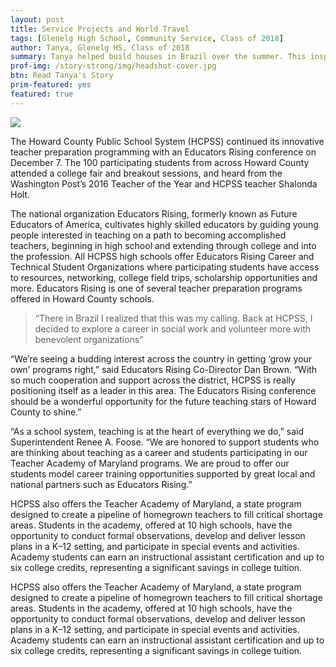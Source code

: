 ```yaml
---
layout: post
title: Service Projects and World Travel
tags: [Glenelg High School, Community Service, Class of 2018]
author: Tanya, Glenelg HS, Class of 2018
summary: Tanya helped build houses in Brazil over the summer. This inspired her to do more at home to help those who are less fortunate.
prof-img: /story-strong/img/headshot-cover.jpg
btn: Read Tanya's Story
prim-featured: yes
featured: true
---
```


<img class="post__img" src="http://www.hcpss.org/wp-content/uploads/2017/02/ahs-stock-students-building.jpg">

The Howard County Public School System (HCPSS) continued its innovative teacher preparation programming with an Educators Rising conference on December 7. The 100 participating students from across Howard County attended a college fair and breakout sessions, and heard from the Washington Post’s 2016 Teacher of the Year and HCPSS teacher Shalonda Holt.

The national organization Educators Rising, formerly known as Future Educators of America, cultivates highly skilled educators by guiding young people interested in teaching on a path to becoming accomplished teachers, beginning in high school and extending through college and into the profession. All HCPSS high schools offer Educators Rising Career and Technical Student Organizations where participating students have access to resources, networking, college field trips, scholarship opportunities and more. Educators Rising is one of several teacher preparation programs offered in Howard County schools.

> “There in Brazil I realized that this was my calling. Back at HCPSS, I decided to explore a career in social work and volunteer more with benevolent organizations”

“We’re seeing a budding interest across the country in getting ‘grow your own’ programs right,” said Educators Rising Co-Director Dan Brown. “With so much cooperation and support across the district, HCPSS is really positioning itself as a leader in this area. The Educators Rising conference should be a wonderful opportunity for the future teaching stars of Howard County to shine.”

“As a school system, teaching is at the heart of everything we do,” said Superintendent Renee A. Foose. “We are honored to support students who are thinking about teaching as a career and students participating in our Teacher Academy of Maryland programs. We are proud to offer our students model career training opportunities supported by great local and national partners such as Educators Rising.”

HCPSS also offers the Teacher Academy of Maryland, a state program designed to create a pipeline of homegrown teachers to fill critical shortage areas. Students in the academy, offered at 10 high schools, have the opportunity to conduct formal observations, develop and deliver lesson plans in a K–12 setting, and participate in special events and activities. Academy students can earn an instructional assistant certification and up to six college credits, representing a significant savings in college tuition.

HCPSS also offers the Teacher Academy of Maryland, a state program designed to create a pipeline of homegrown teachers to fill critical shortage areas. Students in the academy, offered at 10 high schools, have the opportunity to conduct formal observations, develop and deliver lesson plans in a K–12 setting, and participate in special events and activities. Academy students can earn an instructional assistant certification and up to six college credits, representing a significant savings in college tuition.